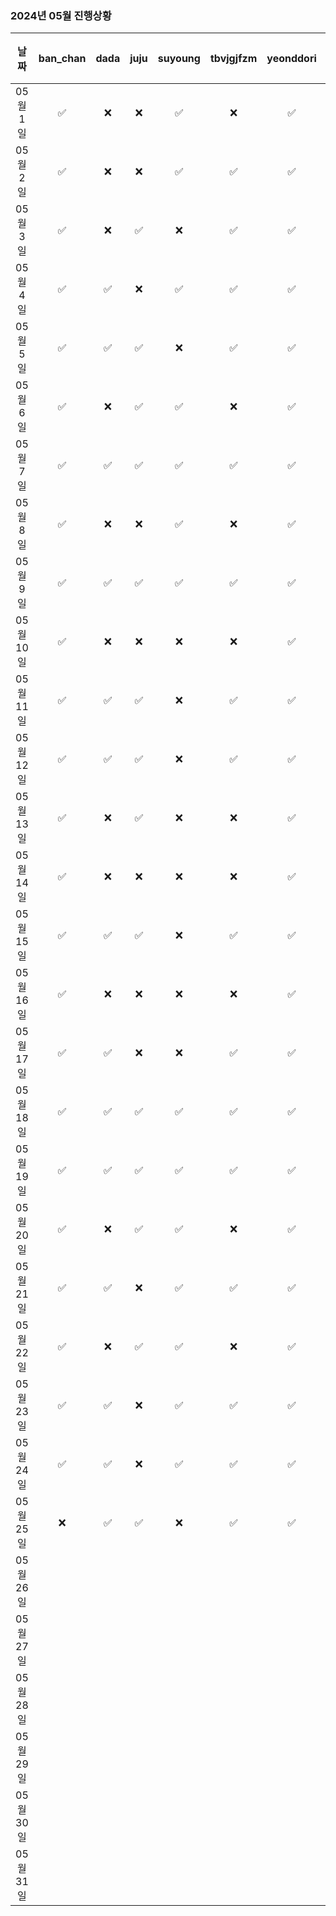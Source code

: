 ### 2024년 05월 진행상황
| 날짜 | ban_chan | dada | juju | suyoung | tbvjgjfzm | yeonddori | 박주은 |
|:---:|:---:|:---:|:---:|:---:|:---:|:---:|:---:|
| 05월 1일 | ✅ | ❌ | ❌ | ✅ | ❌ | ✅ | ❌ |
| 05월 2일 | ✅ | ❌ | ❌ | ✅ | ✅ | ✅ | ❌ |
| 05월 3일 | ✅ | ❌ | ✅ | ❌ | ✅ | ✅ | ❌ |
| 05월 4일 | ✅ | ✅ | ❌ | ✅ | ✅ | ✅ | ❌ |
| 05월 5일 | ✅ | ✅ | ✅ | ❌ | ✅ | ✅ | ❌ |
| 05월 6일 | ✅ | ❌ | ✅ | ✅ | ❌ | ✅ | ❌ |
| 05월 7일 | ✅ | ✅ | ✅ | ✅ | ✅ | ✅ | ❌ |
| 05월 8일 | ✅ | ❌ | ❌ | ✅ | ❌ | ✅ | ❌ |
| 05월 9일 | ✅ | ✅ | ✅ | ✅ | ✅ | ✅ | ❌ |
| 05월 10일 | ✅ | ❌ | ❌ | ❌ | ❌ | ✅ | ❌ |
| 05월 11일 | ✅ | ✅ | ✅ | ❌ | ✅ | ✅ | ❌ |
| 05월 12일 | ✅ | ✅ | ✅ | ❌ | ✅ | ✅ | ❌ |
| 05월 13일 | ✅ | ❌ | ✅ | ❌ | ❌ | ✅ | ✅ |
| 05월 14일 | ✅ | ❌ | ❌ | ❌ | ❌ | ✅ | ❌ |
| 05월 15일 | ✅ | ✅ | ✅ | ❌ | ✅ | ✅ | ✅ |
| 05월 16일 | ✅ | ❌ | ❌ | ❌ | ❌ | ✅ | ❌ |
| 05월 17일 | ✅ | ✅ | ❌ | ❌ | ✅ | ✅ | ❌ |
| 05월 18일 | ✅ | ✅ | ✅ | ✅ | ✅ | ✅ | ✅ |
| 05월 19일 | ✅ | ✅ | ✅ | ✅ | ✅ | ✅ | ✅ |
| 05월 20일 | ✅ | ❌ | ✅ | ✅ | ❌ | ✅ | ✅ |
| 05월 21일 | ✅ | ✅ | ❌ | ✅ | ✅ | ✅ | ❌ |
| 05월 22일 | ✅ | ❌ | ✅ | ✅ | ❌ | ✅ | ✅ |
| 05월 23일 | ✅ | ✅ | ❌ | ✅ | ✅ | ✅ | ❌ |
| 05월 24일 | ✅ | ✅ | ❌ | ✅ | ✅ | ✅ | ❌ |
| 05월 25일 | ❌ | ✅ | ✅ | ❌ | ✅ | ✅ | ✅ |
| 05월 26일 | | | | | | | |
| 05월 27일 | | | | | | | |
| 05월 28일 | | | | | | | |
| 05월 29일 | | | | | | | |
| 05월 30일 | | | | | | | |
| 05월 31일 | | | | | | | |
